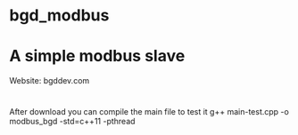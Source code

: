 # bgd_modbus
# A simple modbus slave
  Website: bgddev.com
# 
After download you can compile the main file to test it 
  g++ main-test.cpp -o modbus_bgd -std=c++11 -pthread
